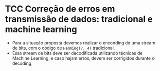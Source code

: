 # TCC Correção de erros em transmissão de dados: tradicional e machine learning

- Para a situação proposta devemos realizar o enconding de uma stream de bits, com o código de `Hamming(7, 4)` tradicional.
- Essa stream de bits deve ser decodificada utilizando técnicas de Machine Learning, e caso hajam erros, devem ser corrigidos durante o decoding.




